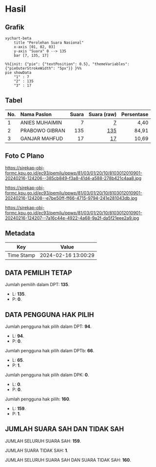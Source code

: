 # Hasil

## Grafik

```mermaid
xychart-beta
    title "Perolehan Suara Nasional"
    x-axis [01, 02, 03]
    y-axis "Suara" 0 --> 135
    bar [7, 135, 17]
```

```mermaid
%%{init: {"pie": {"textPosition": 0.5}, "themeVariables": {"pieOuterStrokeWidth": "5px"}} }%%
pie showData
    "1" : 7
    "2" : 135
    "3" : 17
```

## Tabel

| No. | Nama Paslon    | Suara | Suara (raw) | Persentase |
|:--- |:-------------- | -----:| -----------:| ----------:|
| 1   | ANIES MUHAIMIN | 7     | [7][p-1]    | 4,40       |
| 2   | PRABOWO GIBRAN | 135   | [135][p-2]  | 84,91      |
| 3   | GANJAR MAHFUD  | 17    | [17][p-3]   | 10,69      |


[p-1]: https://github.com/gigit-pemilu/pemilu-2024/blob/main/pilpres/hitung-suara/sub/81-maluku/sub/03-kepulauan-tanimbar/sub/01-tanimbar-selatan/sub/2010-bomaki/sub/901-tps/sub/paslon-1.txt
[p-2]: https://github.com/gigit-pemilu/pemilu-2024/blob/main/pilpres/hitung-suara/sub/81-maluku/sub/03-kepulauan-tanimbar/sub/01-tanimbar-selatan/sub/2010-bomaki/sub/901-tps/sub/paslon-2.txt
[p-3]: https://github.com/gigit-pemilu/pemilu-2024/blob/main/pilpres/hitung-suara/sub/81-maluku/sub/03-kepulauan-tanimbar/sub/01-tanimbar-selatan/sub/2010-bomaki/sub/901-tps/sub/paslon-3.txt

## Foto C Plano

https://sirekap-obj-formc.kpu.go.id/ec93/pemilu/ppwp/81/03/01/20/10/8103012010901-20240216-124206--385cb849-f3a8-41d4-a588-278b421c4aa8.jpg

https://sirekap-obj-formc.kpu.go.id/ec93/pemilu/ppwp/81/03/01/20/10/8103012010901-20240216-124208--e7be50ff-ff66-4715-9794-241e281043db.jpg

https://sirekap-obj-formc.kpu.go.id/ec93/pemilu/ppwp/81/03/01/20/10/8103012010901-20240216-124207--7a16c44e-4922-4a68-9a2f-da5f21eee2a9.jpg


## Metadata

| Key        | Value               |
| ---------- | ------------------- |
| Time Stamp | 2024-02-16 13:00:29 |


## DATA PEMILIH TETAP

Jumlah pemilih dalam DPT: **135**.
 * L: **135**.
 * P: **0**.

## DATA PENGGUNA HAK PILIH

Jumlah pengguna hak pilih dalam DPT: **94**.
 * L: **94**.
 * P: **0**.

Jumlah pengguna hak pilih dalam DPTb: **66**.
 * L: **65**.
 * P: **1**.

Jumlah pengguna hak pilih dalam DPK: **0**.
 * L: **0**.
 * P: **0**.

Jumlah pengguna hak pilih: **160**.
 * L: **159**.
 * P: **1**.

## JUMLAH SUARA SAH DAN TIDAK SAH

JUMLAH SELURUH SUARA SAH: **159**.

JUMLAH SUARA TIDAK SAH: **1**.

JUMLAH SELURUH SUARA SAH DAN SUARA TIDAK SAH: **160**.


